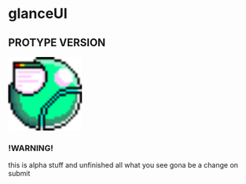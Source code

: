 # glanceUI
## PROTYPE VERSION
<img src="https://github.com/VEMER-Forge/glanceUI-on-flixel/blob/main/assets/glanceUI/img/glanceLogo.png" alt="logo UI" style="width:150px; height:150px; aligin: auto;">

 ### !WARNING!
 this is alpha stuff and unfinished all what you see gona be a change on submit
